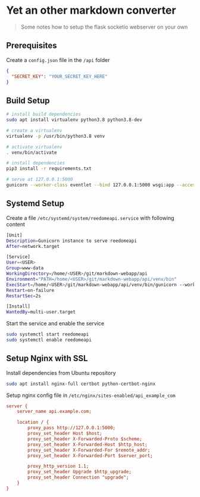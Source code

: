 # Yet an other markdown converter

> Some notes how to setup the flask socketio webserver on your own

## Prerequisites

Create a `config.json` file in the `/api` folder

```json
{
  "SECRET_KEY": "YOUR_SECRET_KEY_HERE"
}
```

## Build Setup

```bash
# install build dependencies
sudo apt install virtualenv python3.8 python3.8-dev

# create a virtualenv
virtualenv -p /usr/bin/python3.8 venv

# activate virtualenv
. venv/bin/activate

# install dependencies
pip3 install -r requirements.txt

# serve at 127.0.0.1:5000
gunicorn --worker-class eventlet --bind 127.0.0.1:5000 wsgi:app --access-logfile - --error-logfile - --log-level debug
```

## Systemd Setup

Create a file `/etc/systemd/system/reedomeapi.service` with following content

```bash
[Unit]
Description=Gunicorn instance to serve reedomeapi
After=network.target

[Service]
User=<USER>
Group=www-data
WorkingDirectory=/home/<USER>/git/markdown-webapp/api
Environment="PATH=/home/<USER>/git/markdown-webapp/api/venv/bin"
ExecStart=/home/<USER>/git/markdown-webapp/api/venv/bin/gunicorn --worker-class eventlet --bind 127.0.0.1:5000 wsgi:app --workers 1 --threads 2 --access-logfile /var/log/reedomeapi/access.log --error-logfile /var/log/reedomeapi/error.log --log-level INFO
Restart=on-failure
RestartSec=2s

[Install]
WantedBy=multi-user.target
```

Start the service and enable the service

```bash
sudo systemctl start reedomeapi
sudo systemctl enable reedomeapi
```

## Setup Nginx with SSL

Install dependencies from Ubuntu repository

```bash
sudo apt install nginx-full certbot python-certbot-nginx
```

Setup nginx config file in `/etc/nginx/sites-enabled/api_example_com`

```cfg
server {
    server_name api.example.com;

    location / {
        proxy_pass http://127.0.0.1:5000;
        proxy_set_header Host $host;
        proxy_set_header X-Forwarded-Proto $scheme;
        proxy_set_header X-Forwarded-Host $http_host;
        proxy_set_header X-Forwarded-For $remote_addr;
        proxy_set_header X-Forwarded-Port $server_port;

        proxy_http_version 1.1;
        proxy_set_header Upgrade $http_upgrade;
        proxy_set_header Connection "upgrade";
    }
}
```
